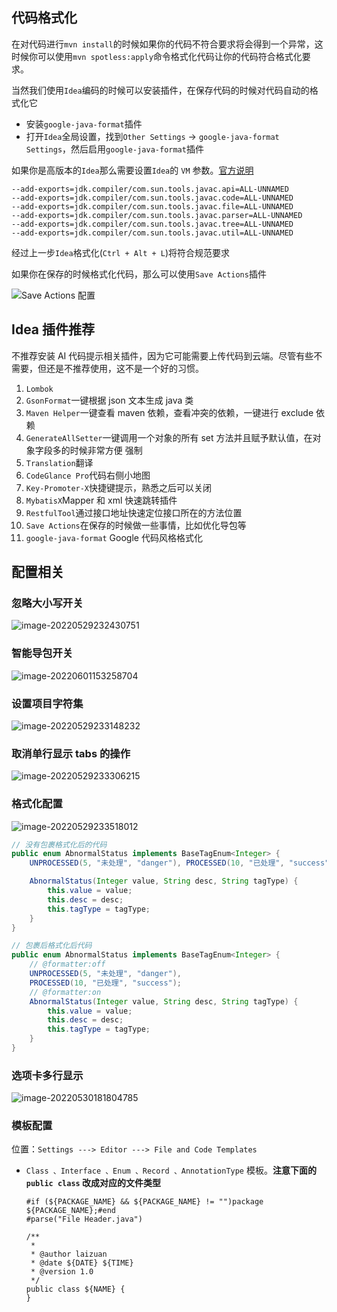 ## 代码格式化

在对代码进行`mvn install`的时候如果你的代码不符合要求将会得到一个异常，这时候你可以使用`mvn spotless:apply`命令格式化代码让你的代码符合格式化要求。

当然我们使用`Idea`编码的时候可以安装插件，在保存代码的时候对代码自动的格式化它

- 安装`google-java-format`插件
- 打开`Idea`全局设置，找到`Other Settings` -> `google-java-format Settings`，然后启用`google-java-format`插件

如果你是高版本的`Idea`那么需要设置`Idea`的 `VM` 参数。[官方说明](https://github.com/google/google-java-format/blob/master/README.md#intellij-jre-config)

```text
--add-exports=jdk.compiler/com.sun.tools.javac.api=ALL-UNNAMED
--add-exports=jdk.compiler/com.sun.tools.javac.code=ALL-UNNAMED
--add-exports=jdk.compiler/com.sun.tools.javac.file=ALL-UNNAMED
--add-exports=jdk.compiler/com.sun.tools.javac.parser=ALL-UNNAMED
--add-exports=jdk.compiler/com.sun.tools.javac.tree=ALL-UNNAMED
--add-exports=jdk.compiler/com.sun.tools.javac.util=ALL-UNNAMED
```

经过上一步`Idea`格式化(`Ctrl + Alt + L`)将符合规范要求

如果你在保存的时候格式化代码，那么可以使用`Save Actions`插件

![Save Actions 配置](../../public/images/java/save-actions-settings.png)

## Idea 插件推荐

不推荐安装 AI 代码提示相关插件，因为它可能需要上传代码到云端。尽管有些不需要，但还是不推荐使用，这不是一个好的习惯。

1. `Lombok`
2. `GsonFormat`一键根据 json 文本生成 java 类
3. `Maven Helper`一键查看 maven 依赖，查看冲突的依赖，一键进行 exclude 依赖
4. `GenerateAllSetter`一键调用一个对象的所有 set 方法并且赋予默认值，在对象字段多的时候非常方便 强制
5. `Translation`翻译
6. `CodeGlance Pro`代码右侧小地图
7. `Key-Promoter-X`快捷键提示，熟悉之后可以关闭
8. `MybatisX`Mapper 和 xml 快速跳转插件
9. `RestfulTool`通过接口地址快速定位接口所在的方法位置
10. `Save Actions`在保存的时候做一些事情，比如优化导包等
11. `google-java-format` Google 代码风格格式化

## 配置相关

### 忽略大小写开关

![image-20220529232430751](../../public/images/java/image-20220529232430751.png)

### 智能导包开关

![image-20220601153258704](../../public/images/java/image-20220601153258704.png)

### 设置项目字符集

![image-20220529233148232](../../public/images/java/image-20220529233148232.png)

### 取消单行显示 tabs 的操作

![image-20220529233306215](../../public/images/java/image-20220529233306215.png)

### 格式化配置

![image-20220529233518012](../../public/images/java/image-20220529233518012.png)

```java
// 没有包裹格式化后的代码
public enum AbnormalStatus implements BaseTagEnum<Integer> {
    UNPROCESSED(5, "未处理", "danger"), PROCESSED(10, "已处理", "success");

    AbnormalStatus(Integer value, String desc, String tagType) {
        this.value = value;
        this.desc = desc;
        this.tagType = tagType;
    }
}

// 包裹后格式化后代码
public enum AbnormalStatus implements BaseTagEnum<Integer> {
    // @formatter:off
    UNPROCESSED(5, "未处理", "danger"),
    PROCESSED(10, "已处理", "success");
    // @formatter:on
    AbnormalStatus(Integer value, String desc, String tagType) {
        this.value = value;
        this.desc = desc;
        this.tagType = tagType;
    }
}
```

### 选项卡多行显示

![image-20220530181804785](../../public/images/java/image-20220530181804785.png)

### 模板配置

位置：`Settings ---> Editor ---> File and Code Templates`

- `Class 、Interface 、Enum 、Record 、AnnotationType` 模板。**注意下面的 `public class` 改成对应的文件类型**

  ```tex{10}
  #if (${PACKAGE_NAME} && ${PACKAGE_NAME} != "")package ${PACKAGE_NAME};#end
  #parse("File Header.java")

  /**
   *
   * @author laizuan
   * @date ${DATE} ${TIME}
   * @version 1.0
   */
  public class ${NAME} {
  }
  ```
